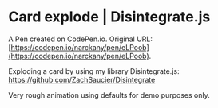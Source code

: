 # Card explode | Disintegrate.js

A Pen created on CodePen.io. Original URL: [https://codepen.io/narckany/pen/eLPoob](https://codepen.io/narckany/pen/eLPoob).

Exploding a card by using my library Disintegrate.js: https://github.com/ZachSaucier/Disintegrate

Very rough animation using defaults for demo purposes only. 
